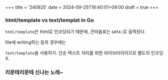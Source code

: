 +++
title = '240925'
date = 2024-09-25T18:40:01+09:00
draft = true
+++

### html/template vs text/templat in Go

`html/template`은 html로 인코딩되기 때문에,
큰따옴표는 `&#34;`로 출력된다.

file에 writing하는 등의 경우에는

`text/template`을 사용하기. 단순 텍스트 처리를 위한 라이브러리이므로 별도의 인코딩 X.

### 리문테리문테 신나는 노래~